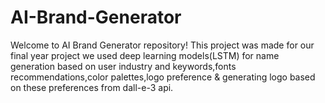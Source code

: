 # AI-Brand-Generator
Welcome to AI Brand Generator repository! This project was made for our final year project we used deep learning models(LSTM) for name generation based on user industry and keywords,fonts recommendations,color palettes,logo preference &amp; generating logo based on these preferences from dall-e-3 api.
